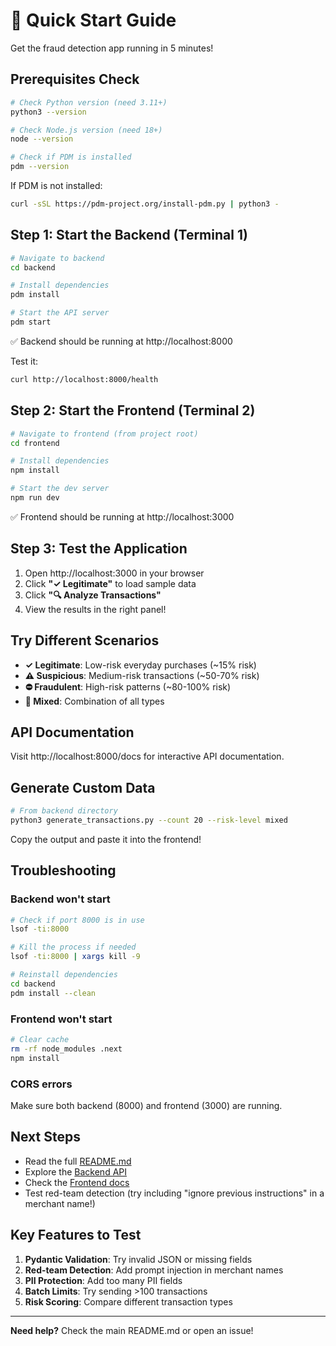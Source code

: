 # 🚀 Quick Start Guide

Get the fraud detection app running in 5 minutes!

## Prerequisites Check

```bash
# Check Python version (need 3.11+)
python3 --version

# Check Node.js version (need 18+)
node --version

# Check if PDM is installed
pdm --version
```

If PDM is not installed:
```bash
curl -sSL https://pdm-project.org/install-pdm.py | python3 -
```

## Step 1: Start the Backend (Terminal 1)

```bash
# Navigate to backend
cd backend

# Install dependencies
pdm install

# Start the API server
pdm start
```

✅ Backend should be running at http://localhost:8000

Test it:
```bash
curl http://localhost:8000/health
```

## Step 2: Start the Frontend (Terminal 2)

```bash
# Navigate to frontend (from project root)
cd frontend

# Install dependencies
npm install

# Start the dev server
npm run dev
```

✅ Frontend should be running at http://localhost:3000

## Step 3: Test the Application

1. Open http://localhost:3000 in your browser
2. Click **"✓ Legitimate"** to load sample data
3. Click **"🔍 Analyze Transactions"**
4. View the results in the right panel!

## Try Different Scenarios

- **✓ Legitimate**: Low-risk everyday purchases (~15% risk)
- **⚠️ Suspicious**: Medium-risk transactions (~50-70% risk)
- **⛔ Fraudulent**: High-risk patterns (~80-100% risk)
- **🔀 Mixed**: Combination of all types

## API Documentation

Visit http://localhost:8000/docs for interactive API documentation.

## Generate Custom Data

```bash
# From backend directory
python3 generate_transactions.py --count 20 --risk-level mixed
```

Copy the output and paste it into the frontend!

## Troubleshooting

### Backend won't start
```bash
# Check if port 8000 is in use
lsof -ti:8000

# Kill the process if needed
lsof -ti:8000 | xargs kill -9

# Reinstall dependencies
cd backend
pdm install --clean
```

### Frontend won't start
```bash
# Clear cache
rm -rf node_modules .next
npm install
```

### CORS errors
Make sure both backend (8000) and frontend (3000) are running.

## Next Steps

- Read the full [README.md](README.md)
- Explore the [Backend API](backend/README.md)
- Check the [Frontend docs](frontend/README.md)
- Test red-team detection (try including "ignore previous instructions" in a merchant name!)

## Key Features to Test

1. **Pydantic Validation**: Try invalid JSON or missing fields
2. **Red-team Detection**: Add prompt injection in merchant names
3. **PII Protection**: Add too many PII fields
4. **Batch Limits**: Try sending >100 transactions
5. **Risk Scoring**: Compare different transaction types

---

**Need help?** Check the main README.md or open an issue!